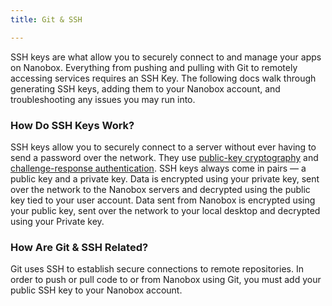 ```yaml
---
title: Git & SSH

---
```


SSH keys are what allow you to securely connect to and manage your apps on Nanobox. Everything from pushing and pulling with Git to remotely accessing services requires an SSH Key. The following docs walk through generating SSH keys, adding them to your Nanobox account, and troubleshooting any issues you may run into.

### How Do SSH Keys Work?
SSH keys allow you to securely connect to a server without ever having to send a password over the network. They use [public-key cryptography](http://en.wikipedia.org/wiki/Public-key_cryptography) and [challenge-response authentication](http://en.wikipedia.org/wiki/Challenge-response_authentication). SSH keys always come in pairs — a public key and a private key. Data is encrypted using your private key, sent over the network to the Nanobox servers and decrypted using the public key tied to your user account. Data sent from Nanobox is encrypted using your public key, sent over the network to your local desktop and decrypted using your Private key.

### How Are Git & SSH Related?
Git uses SSH to establish secure connections to remote repositories. In order to push or pull code to or from Nanobox using Git, you must add your public SSH key to your Nanobox account.